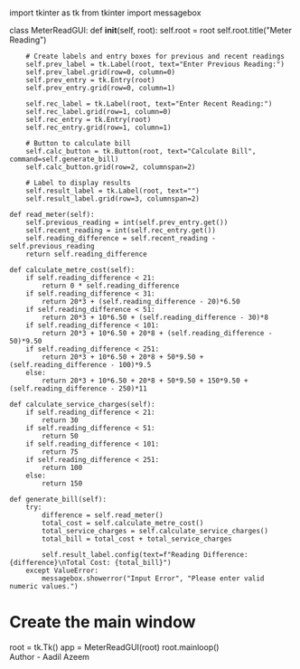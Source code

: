 # 
import tkinter as tk
from tkinter import messagebox

class MeterReadGUI:
    def __init__(self, root):
        self.root = root
        self.root.title("Meter Reading")

        # Create labels and entry boxes for previous and recent readings
        self.prev_label = tk.Label(root, text="Enter Previous Reading:")
        self.prev_label.grid(row=0, column=0)
        self.prev_entry = tk.Entry(root)
        self.prev_entry.grid(row=0, column=1)

        self.rec_label = tk.Label(root, text="Enter Recent Reading:")
        self.rec_label.grid(row=1, column=0)
        self.rec_entry = tk.Entry(root)
        self.rec_entry.grid(row=1, column=1)

        # Button to calculate bill
        self.calc_button = tk.Button(root, text="Calculate Bill", command=self.generate_bill)
        self.calc_button.grid(row=2, columnspan=2)

        # Label to display results
        self.result_label = tk.Label(root, text="")
        self.result_label.grid(row=3, columnspan=2)

    def read_meter(self):
        self.previous_reading = int(self.prev_entry.get())
        self.recent_reading = int(self.rec_entry.get())
        self.reading_difference = self.recent_reading - self.previous_reading
        return self.reading_difference

    def calculate_metre_cost(self):
        if self.reading_difference < 21:
            return 0 * self.reading_difference
        if self.reading_difference < 31:
            return 20*3 + (self.reading_difference - 20)*6.50
        if self.reading_difference < 51:
            return 20*3 + 10*6.50 + (self.reading_difference - 30)*8
        if self.reading_difference < 101:
            return 20*3 + 10*6.50 + 20*8 + (self.reading_difference - 50)*9.50
        if self.reading_difference < 251:
            return 20*3 + 10*6.50 + 20*8 + 50*9.50 + (self.reading_difference - 100)*9.5
        else:
            return 20*3 + 10*6.50 + 20*8 + 50*9.50 + 150*9.50 + (self.reading_difference - 250)*11

    def calculate_service_charges(self):
        if self.reading_difference < 21:
            return 30
        if self.reading_difference < 51:
            return 50
        if self.reading_difference < 101:
            return 75
        if self.reading_difference < 251:
            return 100
        else:
            return 150

    def generate_bill(self):
        try:
            difference = self.read_meter()
            total_cost = self.calculate_metre_cost()
            total_service_charges = self.calculate_service_charges()
            total_bill = total_cost + total_service_charges

            self.result_label.config(text=f"Reading Difference: {difference}\nTotal Cost: {total_bill}")
        except ValueError:
            messagebox.showerror("Input Error", "Please enter valid numeric values.")

# Create the main window
root = tk.Tk()
app = MeterReadGUI(root)
root.mainloop()
<br>
Author - Aadil Azeem
